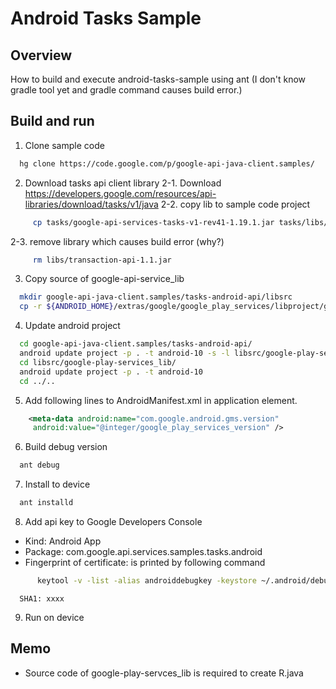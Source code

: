Android Tasks Sample
====================
Overview
--------
How to build and execute android-tasks-sample using ant
(I don't know gradle tool yet and gradle command causes build error.)

Build and run
-------------
1. Clone sample code
```bash 
  hg clone https://code.google.com/p/google-api-java-client.samples/
```
2. Download tasks api client library
  2-1. Download
     https://developers.google.com/resources/api-libraries/download/tasks/v1/java
  2-2. copy lib to sample code project
```bash 
     cp tasks/google-api-services-tasks-v1-rev41-1.19.1.jar tasks/libs/* google-api-java-client.samples/tasks-android-api/libs
```
  2-3. remove library which causes build error (why?)
```bash 
     rm libs/transaction-api-1.1.jar
```
3. Copy source of google-api-service_lib
```bash
  mkdir google-api-java-client.samples/tasks-android-api/libsrc
  cp -r ${ANDROID_HOME}/extras/google/google_play_services/libproject/google-play-services_lib 
```
4. Update android project
```bash
  cd google-api-java-client.samples/tasks-android-api/
  android update project -p . -t android-10 -s -l libsrc/google-play-services_lib/
  cd libsrc/google-play-services_lib/
  android update project -p . -t android-10
  cd ../..
```
5. Add following lines to AndroidManifest.xml in application element.
```xml
    <meta-data android:name="com.google.android.gms.version" 
	 android:value="@integer/google_play_services_version" />
```
6. Build debug version
```bash
  ant debug
```
7. Install to device
```bash
  ant installd
```
8. Add api key to Google Developers Console
* Kind: Android App
* Package: com.google.api.services.samples.tasks.android
* Fingerprint of certificate: is printed by following command
```bash
      keytool -v -list -alias androiddebugkey -keystore ~/.android/debug.keystore -storepass android -keypass android
```
      SHA1: xxxx
9. Run on device

Memo
----
* Source code of google-play-servces_lib is required to create R.java
